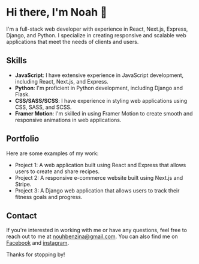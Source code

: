# Hi there, I'm Noah 👋

I'm a full-stack web developer with experience in React, Next.js, Express, Django, and Python. I specialize in creating responsive and scalable web applications that meet the needs of clients and users.

## Skills

- **JavaScript**: I have extensive experience in JavaScript development, including React, Next.js, and Express.
- **Python**: I'm proficient in Python development, including Django and Flask.
- **CSS/SASS/SCSS**: I have experience in styling web applications using CSS, SASS, and SCSS.
- **Framer Motion**: I'm skilled in using Framer Motion to create smooth and responsive animations in web applications.

## Portfolio

Here are some examples of my work:

- Project 1: A web application built using React and Express that allows users to create and share recipes.
- Project 2: A responsive e-commerce website built using Next.js and Stripe.
- Project 3: A Django web application that allows users to track their fitness goals and progress.

## Contact

If you're interested in working with me or have any questions, feel free to reach out to me at [nouhbenzina@gmail.com](mailto:nouhbenzina@gmail.com). You can also find me on [Facebook](https://www.facebook.com/nouh.benzina.39) and [instagram](https://www.instagram.com/noahbenzina/).

Thanks for stopping by!
